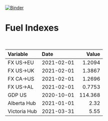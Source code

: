 [![Binder](https://mybinder.org/badge_logo.svg)](https://mybinder.org/v2/gh/AyrtonB/Global-Gas-Prices/master)

# Fuel Indexes

<br>

| Variable     | Date       |    Value |
|:-------------|:-----------|---------:|
| FX US->EU    | 2021-02-01 |   1.2094 |
| FX US->UK    | 2021-02-01 |   1.3867 |
| FX CA->US    | 2021-02-01 |   1.2696 |
| FX US->AL    | 2021-02-01 |   0.7753 |
| GDP US       | 2020-10-01 | 114.368  |
| Alberta Hub  | 2021-01-01 |   2.32   |
| Victoria Hub | 2021-03-31 |   5.55   |